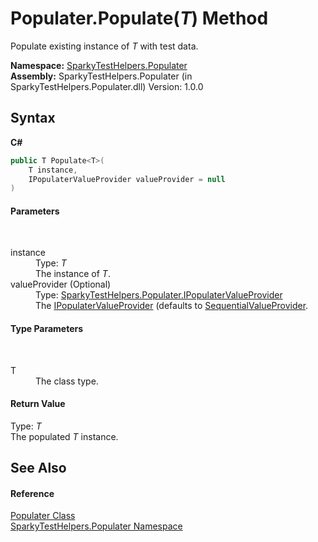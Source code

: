# Populater.Populate(*T*) Method 
 

Populate existing instance of *T* with test data.

**Namespace:**&nbsp;<a href="N_SparkyTestHelpers_Populater">SparkyTestHelpers.Populater</a><br />**Assembly:**&nbsp;SparkyTestHelpers.Populater (in SparkyTestHelpers.Populater.dll) Version: 1.0.0

## Syntax

**C#**<br />
``` C#
public T Populate<T>(
	T instance,
	IPopulaterValueProvider valueProvider = null
)

```


#### Parameters
&nbsp;<dl><dt>instance</dt><dd>Type: *T*<br />The instance of *T*.</dd><dt>valueProvider (Optional)</dt><dd>Type: <a href="T_SparkyTestHelpers_Populater_IPopulaterValueProvider">SparkyTestHelpers.Populater.IPopulaterValueProvider</a><br />The <a href="T_SparkyTestHelpers_Populater_IPopulaterValueProvider">IPopulaterValueProvider</a> (defaults to <a href="T_SparkyTestHelpers_Populater_SequentialValueProvider">SequentialValueProvider</a>.</dd></dl>

#### Type Parameters
&nbsp;<dl><dt>T</dt><dd>The class type.</dd></dl>

#### Return Value
Type: *T*<br />The populated *T* instance.

## See Also


#### Reference
<a href="T_SparkyTestHelpers_Populater_Populater">Populater Class</a><br /><a href="N_SparkyTestHelpers_Populater">SparkyTestHelpers.Populater Namespace</a><br />
